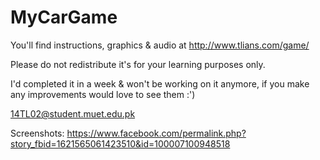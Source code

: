 # MyCarGame

You'll find instructions, graphics & audio at http://www.tlians.com/game/

Please do not redistribute it's for your learning purposes only.

I'd completed it in a week & won't be working on it anymore, if you make any improvements would love to see them :')

14TL02@student.muet.edu.pk  

Screenshots: https://www.facebook.com/permalink.php?story_fbid=1621565061423510&id=100007100948518
